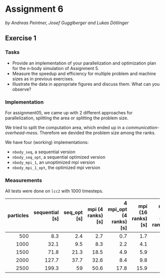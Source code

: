 # Assignment 6

*by Andreas Peintner, Josef Gugglberger and Lukas Dötlinger*

## Exercise 1

### Tasks

- Provide an implementation of your parallelization and optimization plan for the n-body simulation of Assignment 5.
- Measure the speedup and efficiency for multiple problem and machine sizes as in previous exercises.
- Illustrate the data in appropriate figures and discuss them. What can you observe?

### Implementation

For assignment05, we came up with 2 different approaches for parallelization, splitting the area or splitting the problem size.

We tried to split the computation area, which ended up in a *communication-overhead-mess*. Therefore we devided the problem size among the ranks.

We have four (working) implementations:
- `nbody_seq`, a sequential version
- `nbody_seq_opt`, a sequential optimized version
- `nbody_mpi_1`, an unoptimized mpi version
- `nbody_mpi_1_opt`, the optimized mpi version

### Measurements 

All tests were done on `lcc2` with 1000 timesteps.

| particles | sequential [s] | seq_opt [s] | mpi (4 ranks) [s] | 4 mpi_opt (4 ranks) [s] | mpi (16 ranks) [s] | mpi opt (16 ranks) |
| -: | -: | -: | -: | -: | -: | -: |
| 500 | 8.3 | 2.4 | 2.7 | 0.7 | 1.7 | 1.4 |
| 1000 | 32.1 | 9.5 | 8.3 | 2.2 | 4.1 | 2.9 |
| 1500 | 71.8 | 21.3 | 18.5 | 4.9 | 5.9 | 3.1 |
| 2000 | 127.7 | 37.7 | 32.6 | 8.4 | 9.8 | 4.5 |
| 2500 | 199.3 | 59 | 50.6 | 17.8 | 15.9 | 6.2 |
